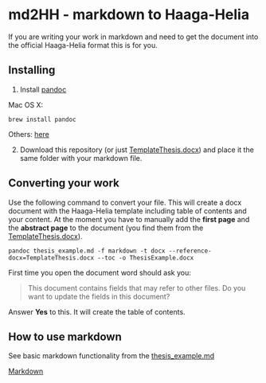 # md2HH - markdown to Haaga-Helia

If you are writing your work in markdown and need to get the document into the official Haaga-Helia format this is for you.

## Installing

1. Install [pandoc](http://pandoc.org/)

  Mac OS X:

  ~~~~
  brew install pandoc
  ~~~~

  Others: [here](http://pandoc.org/installing.html)

2. Download this repository (or just [TemplateThesis.docx](TemplateThesis.docx)) and place it the same folder with your markdown file.

## Converting your work

Use the following command to convert your file. This will create a docx document with the Haaga-Helia template including table of contents and your content. At the moment you have to manually add the **first page** and the **abstract page** to the document (you find them from the [TemplateThesis.docx](TemplateThesis.docx)).

~~~~
pandoc thesis_example.md -f markdown -t docx --reference-docx=TemplateThesis.docx --toc -o ThesisExample.docx
~~~~

First time you open the document word should ask you:

> This document contains fields that may refer to other files. Do you want to update the fields in this document?

Answer **Yes** to this. It will create the table of contents.

## How to use markdown

See basic markdown functionality from the [thesis_example.md](thesis_example.md)

[Markdown](https://daringfireball.net/projects/markdown/)
